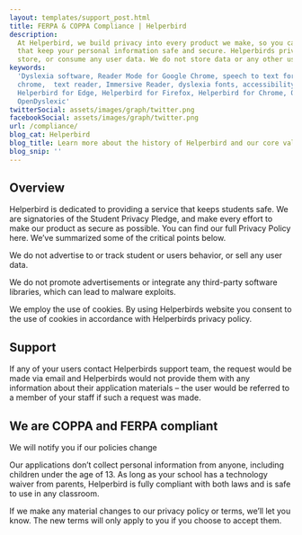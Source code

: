 ```yaml
---
layout: templates/support_post.html
title: FERPA & COPPA Compliance | Helperbird
description:
  At Helperbird, we build privacy into every product we make, so you can enjoy great experiences
  that keep your personal information safe and secure. Helperbirds privacy features don`t sell,
  store, or consume any user data. We do not store data or any other user-related content.
keywords:
  'Dyslexia software, Reader Mode for Google Chrome, speech to text for chrome, Text to speech for
  chrome,  text reader, Immersive Reader, dyslexia fonts, accessibility software, dyslexia software,
  Helperbird for Edge, Helperbird for Firefox, Helperbird for Chrome, Opendyslexic for Chrome,
  OpenDyslexic'
twitterSocial: assets/images/graph/twitter.png
facebookSocial: assets/images/graph/twitter.png
url: /compliance/
blog_cat: Helperbird
blog_title: Learn more about the history of Helperbird and our core values.
blog_snip: ''
---
```


## Overview

Helperbird is dedicated to providing a service that keeps students safe. We are signatories of the
Student Privacy Pledge, and make every effort to make our product as secure as possible. You can
find our full Privacy Policy here. We’ve summarized some of the critical points below.

We do not advertise to or track student or users behavior, or sell any user data.

We do not promote advertisements or integrate any third-party software libraries, which can lead to
malware exploits.

We employ the use of cookies. By using Helperbirds website you consent to the use of cookies in
accordance with Helperbirds privacy policy.

## Support

If any of your users contact Helperbirds support team, the request would be made via email and
Helperbirds would not provide them with any information about their application materials – the user
would be referred to a member of your staff if such a request was made.

## We are COPPA and FERPA compliant

We will notify you if our policies change

Our applications don’t collect personal information from anyone, including children under the age
of 13. As long as your school has a technology waiver from parents, Helperbird is fully compliant
with both laws and is safe to use in any classroom.

If we make any material changes to our privacy policy or terms, we’ll let you know. The new terms
will only apply to you if you choose to accept them.

